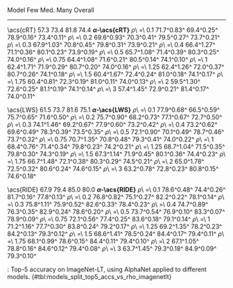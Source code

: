 Model                        Few         Med.         Many      Overall
-------------------  -----------  -----------  -----------  -----------
\acs{cRT}                   57.3         73.4         81.8         74.4
**_α_-\acs{cRT}**
_ρ_\ =\ 0.1           71.7^0.83^   69.4^0.25^   78.9^0.16^   73.4^0.11^
_ρ_\ =\ 0.2           69.6^0.93^   70.3^0.41^   79.5^0.27^   73.7^0.21^
_ρ_\ =\ 0.3           67.9^1.03^   70.8^0.45^   79.8^0.31^   73.9^0.21^
_ρ_\ =\ 0.4           66.4^1.27^   71.1^0.36^   80.1^0.23^   73.9^0.19^
_ρ_\ =\ 0.5           65.7^1.08^   71.4^0.39^   80.3^0.25^   74.0^0.16^
_ρ_\ =\ 0.75          64.4^1.08^   71.6^0.21^   80.5^0.14^   74.1^0.10^
_ρ_\ =\ 1             62.4^1.71^   71.9^0.29^   80.7^0.20^   74.0^0.16^
_ρ_\ =\ 1.25          62.4^1.26^   72.0^0.37^   80.7^0.26^   74.1^0.18^
_ρ_\ =\ 1.5           60.4^1.67^   72.4^0.24^   81.0^0.18^   74.1^0.17^
_ρ_\ =\ 1.75          60.4^0.81^   72.3^0.19^   81.0^0.11^   74.0^0.13^
_ρ_\ =\ 2             59.5^1.30^   72.6^0.25^   81.1^0.19^   74.1^0.14^
_ρ_\ =\ 3             57.4^1.45^   72.9^0.21^   81.4^0.17^   74.0^0.11^
<!--  -->
\acs{LWS}                   61.5         73.7         81.6         75.1
**_α_-\acs{LWS}**
_ρ_\ =\ 0.1           77.9^0.68^   66.5^0.59^   75.7^0.65^   71.6^0.50^
_ρ_\ =\ 0.2           75.7^0.90^   68.2^0.73^   77.1^0.67^   72.7^0.50^
_ρ_\ =\ 0.3           74.1^1.46^   69.2^0.67^   77.9^0.60^   73.2^0.42^
_ρ_\ =\ 0.4           73.2^0.62^   69.6^0.49^   78.3^0.39^   73.5^0.35^
_ρ_\ =\ 0.5           72.1^0.90^   70.1^0.49^   78.7^0.46^   73.7^0.32^
_ρ_\ =\ 0.75          70.7^1.35^   70.8^0.48^   79.3^0.41^   74.0^0.22^
_ρ_\ =\ 1             68.4^0.76^   71.4^0.34^   79.8^0.23^   74.2^0.21^
_ρ_\ =\ 1.25          68.7^1.04^   71.5^0.35^   79.8^0.30^   74.3^0.19^
_ρ_\ =\ 1.5           67.3^1.14^   71.9^0.45^   80.1^0.36^   74.4^0.23^
_ρ_\ =\ 1.75          66.7^1.48^   72.1^0.38^   80.3^0.29^   74.5^0.21^
_ρ_\ =\ 2             65.0^1.78^   72.5^0.32^   80.6^0.24^   74.6^0.15^
_ρ_\ =\ 3             63.2^0.78^   72.8^0.23^   80.8^0.15^   74.6^0.18^
<!--  -->
\acs{RIDE}                  67.9         79.4         85.0         80.0
**_α_-\acs{RIDE}**
_ρ_\ =\ 0.1           78.6^0.48^   74.4^0.26^   81.7^0.16^   77.8^0.13^
_ρ_\ =\ 0.2           76.8^0.82^   75.1^0.27^   82.2^0.22^   78.1^0.14^
_ρ_\ =\ 0.3           75.8^1.11^   75.9^0.52^   82.6^0.33^   78.4^0.23^
_ρ_\ =\ 0.4           74.7^0.89^   76.3^0.35^   82.9^0.24^   78.6^0.20^
_ρ_\ =\ 0.5           73.7^0.54^   76.9^0.10^   83.3^0.07^   78.9^0.09^
_ρ_\ =\ 0.75          72.1^0.56^   77.4^0.25^   83.6^0.18^   79.1^0.14^
_ρ_\ =\ 1             71.2^1.16^   77.7^0.30^   83.8^0.24^   79.2^0.17^
_ρ_\ =\ 1.25          69.2^1.35^   78.2^0.23^   84.2^0.13^   79.3^0.12^
_ρ_\ =\ 1.5           68.6^1.41^   78.5^0.24^   84.4^0.17^   79.4^0.11^
_ρ_\ =\ 1.75          68.1^0.99^   78.6^0.15^   84.4^0.11^   79.4^0.10^
_ρ_\ =\ 2             67.1^1.05^   78.8^0.16^   84.6^0.12^   79.4^0.08^
_ρ_\ =\ 3             63.7^1.45^   79.3^0.18^   84.9^0.09^   79.3^0.10^

: Top-5 accuracy on ImageNet-LT, using AlphaNet applied to different models. {#tbl:models_split_top5_accs_vs_rho_imagenetlt}
